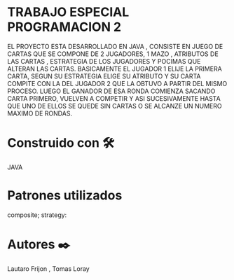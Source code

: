 # TRABAJO ESPECIAL PROGRAMACION 2
EL PROYECTO ESTA DESARROLLADO EN JAVA , CONSISTE EN JUEGO DE CARTAS QUE SE COMPONE DE 2 JUGADORES, 1 MAZO , ATRIBUTOS DE LAS CARTAS , ESTRATEGIA DE LOS JUGADORES Y POCIMAS QUE ALTERAN LAS CARTAS.
BASICAMENTE EL JUGADOR 1 ELIJE LA PRIMERA CARTA, SEGUN SU ESTRATEGIA ELIGE SU ATRIBUTO Y SU CARTA COMPITE CON LA DEL JUGADOR 2 QUE LA OBTUVO A PARTIR DEL MISMO PROCESO. LUEGO EL GANADOR DE ESA RONDA COMIENZA SACANDO CARTA PRIMERO, VUELVEN A COMPETIR Y ASI SUCESIVAMENTE HASTA QUE UNO DE ELLOS SE QUEDE SIN CARTAS O SE ALCANZE UN NUMERO MAXIMO DE RONDAS.

# Construido con 🛠️
JAVA

# Patrones utilizados
composite; strategy:

# Autores ✒️
Lautaro Frijon , Tomas Loray


